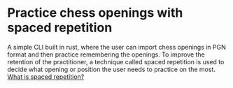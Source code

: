 # Practice chess openings with spaced repetition

A simple CLI built in rust, where the user can import chess openings in PGN format and then practice remembering the openings. To improve the retention of the practitioner, a technique called spaced repetition is used to decide what opening or position the user needs to practice on the most. [What is spaced repetition?](https://en.wikipedia.org/wiki/Spaced_repetition)

